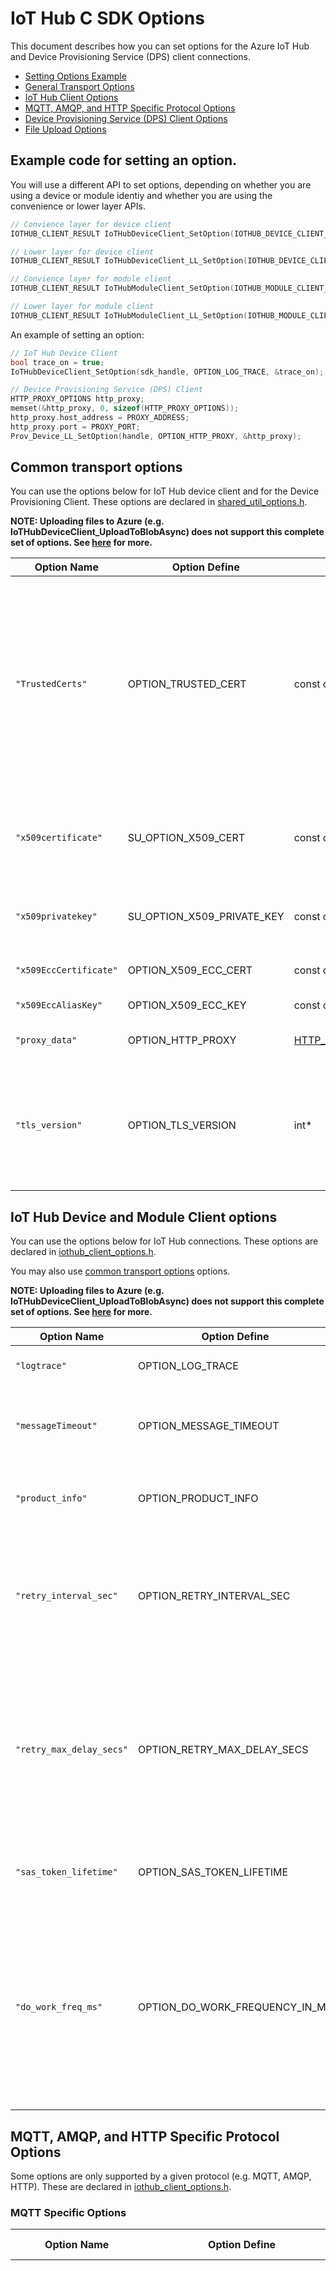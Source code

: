 # IoT Hub C SDK Options

This document describes how you can set options for the Azure IoT Hub and Device Provisioning Service (DPS) client connections.

- [Setting Options Example](#set_option)
- [General Transport Options](#general_options)
- [IoT Hub Client Options](#IotHub_options)
- [MQTT, AMQP, and HTTP Specific Protocol Options](#protocol_specific_options)
- [Device Provisioning Service (DPS) Client Options](#provisioning_option)
- [File Upload Options](#upload-options)

<a name="set_option"></a>

## Example code for setting an option.

You will use a different API to set options, depending on whether you are using a device or module identiy and whether you are using the convenience or lower layer APIs.


```c
// Convience layer for device client
IOTHUB_CLIENT_RESULT IoTHubDeviceClient_SetOption(IOTHUB_DEVICE_CLIENT_HANDLE iotHubClientHandle, const char* optionName, const void* value);

// Lower layer for device client
IOTHUB_CLIENT_RESULT IoTHubDeviceClient_LL_SetOption(IOTHUB_DEVICE_CLIENT_LL_HANDLE iotHubClientHandle, const char* optionName, const void* value);

// Convience layer for module client
IOTHUB_CLIENT_RESULT IoTHubModuleClient_SetOption(IOTHUB_MODULE_CLIENT_HANDLE iotHubModuleClientHandle, const char* optionName, const void* value);

// Lower layer for module client
IOTHUB_CLIENT_RESULT IoTHubModuleClient_LL_SetOption(IOTHUB_MODULE_CLIENT_LL_HANDLE iotHubModuleClientHandle, const char* optionName, const void* value);
```

An example of setting an option:

```c
// IoT Hub Device Client
bool trace_on = true;
IoTHubDeviceClient_SetOption(sdk_handle, OPTION_LOG_TRACE, &trace_on);

// Device Provisioning Service (DPS) Client
HTTP_PROXY_OPTIONS http_proxy;
memset(&http_proxy, 0, sizeof(HTTP_PROXY_OPTIONS));
http_proxy.host_address = PROXY_ADDRESS;
http_proxy.port = PROXY_PORT;
Prov_Device_LL_SetOption(handle, OPTION_HTTP_PROXY, &http_proxy);
```

<a name="general_options"></a>

## Common transport options
You can use the options below for IoT Hub device client and for the Device Provisioning Client.  These options are declared in [shared_util_options.h][shared-util-options-h].

**NOTE: Uploading files to Azure (e.g. IoTHubDeviceClient_UploadToBlobAsync) does not support this complete set of options.  See [here](#upload-options) for more.**

| Option Name                       | Option Define                   | Value Type         | Description
|-----------------------------------|---------------------------------|--------------------|-------------------------------
| `"TrustedCerts"`                | OPTION_TRUSTED_CERT              | const char*        | Azure Server certificate used to validate TLS connection to IoT Hub.  This is usually not requried on operating systems that have built in certificates to trust, such as Windows and some Linux distributions.  A typical use case is on an embedded system which does not trust any certificates or when connecting to a gateway with self-signed certificates.  See [here][gateway-sample] for a gateway sample.
| `"x509certificate"`    | SU_OPTION_X509_CERT       | const char*        | Sets an RSA x509 certificate used for connection authentication.  (Also available from [iothub_client_options.h][iothub-client-options-h] as `OPTION_X509_CERT`.)
| `"x509privatekey"`     | SU_OPTION_X509_PRIVATE_KEY   | const char*        | Sets the private key for the RSA x509 certificate.  Also available from [iothub_client_options.h][iothub-client-options-h] as `OPTION_X509_PRIVATE_KEY`.)
| `"x509EccCertificate"` | OPTION_X509_ECC_CERT      | const char*        | Sets the ECC x509 certificate used for connection authentication
| `"x509EccAliasKey"`    | OPTION_X509_ECC_KEY       | const char*        | Sets the private key for the ECC x509 certificate
| `"proxy_data"`         | OPTION_HTTP_PROXY         | [HTTP_PROXY_OPTIONS*][shared-util-options-h]| Http proxy data object used for proxy connection to IoT Hub
| `"tls_version"`         | OPTION_TLS_VERSION         | int*            | TLS version to use for openssl, 10 for version 1.0, 11 for version 1.1, 12 for version 1.2.  (**DEPRECATED**: TLS 1.0 and 1.1 are not secure and should not be used.  This option is included only for backward compatibility.)


<a name="IotHub_options"></a>

## IoT Hub Device and Module Client options
You can use the options below for IoT Hub connections.  These options are declared in [iothub_client_options.h][iothub-client-options-h].  

You may also use [common transport options](#general_options) options.

**NOTE: Uploading files to Azure (e.g. IoTHubDeviceClient_UploadToBlobAsync) does not support this complete set of options.  See [here](#upload-options) for more.**


| Option Name                       | Option Define                   | Value Type         | Description
|-----------------------------------|---------------------------------|--------------------|-------------------------------
| `"logtrace"`           | OPTION_LOG_TRACE          | bool* value        | Turn on and off log tracing for the transport
| `"messageTimeout"`              | OPTION_MESSAGE_TIMEOUT           | tickcounter_ms_t*  | (DEPRECATED) Timeout used for message on the message queue
| `"product_info"`                | OPTION_PRODUCT_INFO              | const char*        | User defined Product identifier sent to the IoT Hub service
| `"retry_interval_sec"`          | OPTION_RETRY_INTERVAL_SEC        |  unsigned int*              | Amount of seconds between retries when using the interval retry policy.  (Not supported for HTTP transport.)
| `"retry_max_delay_secs"`        | OPTION_RETRY_MAX_DELAY_SECS      |  unsigned int*              | Maximum number of seconds a retry delay when using linear backoff, exponential backoff, or exponential backoff with jitter policy.  (Not supported for HTTP transport.)
| `"sas_token_lifetime"` | OPTION_SAS_TOKEN_LIFETIME | size_t* value      | Length of time in seconds used for lifetime of sas token.
| `"do_work_freq_ms"`    | OPTION_DO_WORK_FREQUENCY_IN_MS | unsigned int * | Specifies how frequently the worker thread spun by the convenience layer will wake up, in milliseconds.  The default is 1 millisecond.  The maximum allowable value is 100.  (Convenience layer APIs only)


<a name="protocol_specific_options"></a>

## MQTT, AMQP, and HTTP Specific Protocol Options

Some options are only supported by a given protocol (e.g. MQTT, AMQP, HTTP).  These are declared in [iothub_client_options.h][iothub-client-options-h].

### MQTT Specific Options

| Option Name               | Option Define                 | Value Type         | Description
|---------------------------|-------------------------------|--------------------|-------------------------------
| `"auto_url_encode_decode"`| OPTION_AUTO_URL_ENCODE_DECODE | bool*              | Turn on and off automatic URL Encoding and Decoding.  **You are strongly encouraged to set this to true.**  If you do not do so and send a property with a character that needs URL encoding to the server, it will result in hard to diagnose problems.  The SDK cannot auto-enable this feature because it needs to maintain backwards compatibility with applications already doing their own URL encoding.
| `"keepalive"`             | OPTION_KEEP_ALIVE             | int*               | Length of time to send `Keep Alives` to service for D2C Messages
| `"model_id"`              | OPTION_MODEL_ID               | const char*        | [IoT Plug and Play][iot-pnp] model ID the device implements

### AMQP Specific Options

| Option Name                  | Option Define                   | Value Type        | Description
|------------------------------|---------------------------------|-------------------|-------------------------------
| `"cbs_request_timeout"`      | OPTION_CBS_REQUEST_TIMEOUT      | `size_t`* value   | Amount of seconds to wait for a cbs request to complete
| `"sas_token_refresh_time"`   | OPTION_SAS_TOKEN_REFRESH_TIME   | `size_t`* value   | Frequency in seconds that the SAS token is refreshed
| `"event_send_timeout_secs"`  | OPTION_EVENT_SEND_TIMEOUT_SECS  | `size_t`* value   | Amount of seconds to wait for telemetry message to complete
| `"c2d_keep_alive_freq_secs"` | OPTION_C2D_KEEP_ALIVE_FREQ_SECS | `size_t`* value   | Informs service of maximum period the client waits for keep-alive message

### HTTP Specific Options

| Option Name                  | Option Define                   | Value Type        | Description
|------------------------------|---------------------------------|-------------------|-------------------------------
| `"Batching"`                 | OPTION_BATCHING                 | `bool`* value     | Turn on and off message batching
| `"MinimumPollingTime"`       | OPTION_MIN_POLLING_TIME         | `unsigned int`* value     | Minimum time in seconds allowed between 2 consecutive GET issues to the service
| `"timeout"`                  | OPTION_HTTP_TIMEOUT             | `long`* value     | When using curl the amount of time before the request times out, defaults to 242 seconds.

<a name="provisioning_option"></a>

## Device Provisioning Service (DPS) Client Options

You can use the options below to configure the DPS client.  These are defined in [prov_device_ll_client.h][provisioning-device-ll-client-options-h] except for `PROV_OPTION_DO_WORK_FREQUENCY_IN_MS` which is defined in [prov_device_client.h][provisioning-device-client-options-h].

You may also use [common transport options](#general_options).

| Option Name                  | Option Define                   | Value Type        | Description
|------------------------------|---------------------------------|-------------------|-------------------------------
| `"logtrace"`              | PROV_OPTION_LOG_TRACE          | bool* value        | Turn on and off log tracing for the transport
| `"registration_id"`       | PROV_REGISTRATION_ID         | `const char`* value     | The registration ID of the device.
| `"provisioning_timeout"`  | PROV_OPTION_TIMEOUT             | `long`* value     | Maximum time to allow DPS to complete, in seconds.
| `"do_work_freq_ms"`       | PROV_OPTION_DO_WORK_FREQUENCY_IN_MS | `unsigned int`* value | Specifies how frequently the worker thread spun by the convenience layer will wake up, in milliseconds.  The default is 1 millisecond.  (Convenience layer APIs only)

<a name="upload-options"></a>

## File Upload Options

When uploading files to Azure, most of the options described above are silently ignored.  This is even though `IoTHubDeviceClient_LL_UploadToBlob` and related APIs use the same IoT Hub handle as used for telemetry, device methods, and device twin.  The reason the options are different is because the underlying transport is implemented differently.

The following options are supported when performing file uploads.  They are declared in [iothub_client_options.h][iothub-client-options-h] and in [shared_util_options.h][shared-util-options-h].

| Option Name                  | Option Define                   | Value Type        | Description
|------------------------------|---------------------------------|-------------------|-------------------------------
| `"blob_upload_timeout_secs"` | OPTION_BLOB_UPLOAD_TIMEOUT_SECS | size_t*           | Timeout in seconds of initial connection establishment to IoT Hub.  NOTE: This does not specify the end-to-end time of the upload, which is currently not configurable.
| `"CURLOPT_VERBOSE"`          | OPTION_CURL_VERBOSE             | `bool`* value     | Turn on and off verbosity at curl level.  (For stacks using curl only.)
| `"x509certificate"`          | OPTION_X509_CERT                | const char*       | Sets an RSA x509 certificate used for connection authentication
| `"x509privatekey"`           | OPTION_X509_PRIVATE_KEY         | const char*       | Sets the private key for the RSA x509 certificate
| `"TrustedCerts"`             | OPTION_TRUSTED_CERT             | const char*       | Azure Server certificate used to validate TLS connection to IoT Hub and Azure Storage
| `"proxy_data"`               | OPTION_HTTP_PROXY               | [HTTP_PROXY_OPTIONS*][shared-util-options-h] | Http proxy data object used for proxy connection to IoT Hub and Azure Storage

## Batching and IoT Hub Client SDK

Batching is the ability of a protocol to send multiple messages in one payload, rather than one at a time.  This can result in less overhead, especially when sending multiple, small messages.  This SDK supports various levels of batching when using IoTHubClient_LL_SendEventAsync.

- AMQP uses batching always.

- HTTP can optionally enable batching, using the "Batching" option.

- MQTT does not have a batching option.

None of the protocols has a windowing or Nagling concept. They do NOT wait a certain amount of time to attempt to queue up multiple messages to put into a single batch.  Instead, they just batch whatever is on the to-send queue.  For customers using the lower-layer protocols (LL), they can force batching by performing multiple `IoTHubDeviceClient_LL_SendEventAsync` calls before `IoTHubDeviceClient_LL_DoWork`.

```c
IOTHUB_DEVICE_CLIENT_LL_HANDLE iotHubClientHandle;
// Queues msg1 to be sent but does not perform any network I/O
IoTHubDeviceClient_LL_SendEventAsync(iotHubClientHandle, msg1, ...);
// Queues msg2 to be sent but does not perform any network I/O
IoTHubDeviceClient_LL_SendEventAsync(iotHubClientHandle, msg2, ...);
// Performs network I/O.  If batching is enabled, the SDK will batch msg1 and msg2
IoTHubDeviceClient_LL_DoWork(iotHubClientHandle);
```


[iothub-client-options-h]: https://github.com/Azure/azure-iot-sdk-c/blob/master/iothub_client/inc/iothub_client_options.h
[shared-util-options-h]: https://github.com/Azure/azure-c-shared-utility/blob/master/inc/azure_c_shared_utility/shared_util_options.h
[provisioning-device-ll-client-options-h]: https://github.com/Azure/azure-iot-sdk-c/blob/master/provisioning_client/inc/azure_prov_client/prov_device_ll_client.h
[provisioning-device-client-options-h]: https://github.com/Azure/azure-iot-sdk-c/blob/master/provisioning_client/inc/azure_prov_client/prov_device_client.h
[iot-pnp]: https://aka.ms/iotpnp
[gateway-sample]: https://github.com/Azure/azure-iot-sdk-c/tree/master/iothub_client/samples/iotedge_downstream_device_sample
